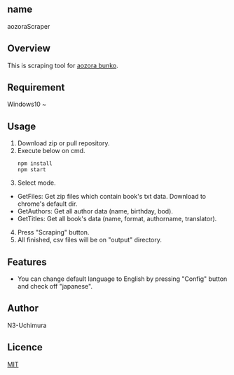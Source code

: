 ## name
aozoraScraper

## Overview
This is scraping tool for [aozora bunko](https://www.aozora.gr.jp/).  

## Requirement
Windows10 ~  

## Usage
1. Download zip or pull repository.
2. Execute below on cmd.
   ```
   npm install
   npm start
   ```
3. Select mode.
+ GetFiles: Get zip files which contain book's txt data. Download to chrome's default dir.
+ GetAuthors: Get all author data (name, birthday, bod).
+ GetTitles: Get all book's data (name, format, authorname, translator).
4. Press "Scraping" button.
5. All finished, csv files will be on "output" directory.

## Features
+ You can change default language to English by pressing "Config" button and check off "japanese".

## Author
N3-Uchimura

## Licence
[MIT](https://mit-license.org/)
